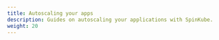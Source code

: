 ```yaml
---
title: Autoscaling your apps
description: Guides on autoscaling your applications with SpinKube.
weight: 20
---
```

